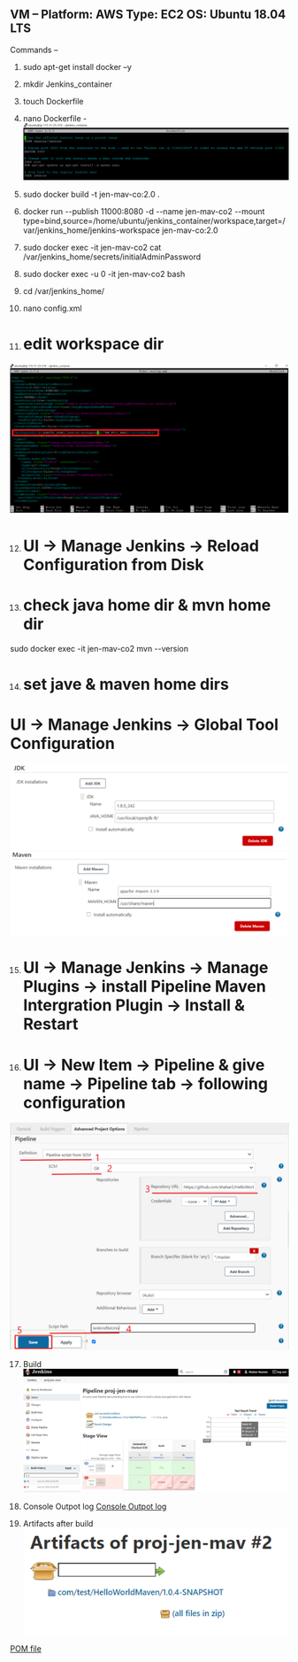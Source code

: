 VM – 
Platform: AWS
Type: EC2
OS: Ubuntu 18.04 LTS
--------------------------------------
Commands –

1.	sudo apt-get install docker –y
2.	mkdir Jenkins_container
3.	touch Dockerfile
4.	nano Dockerfile -
![alt text](https://github.com/shahar5/HelloWorldMaven/blob/master/bakery-ent-chg/Dockerfile.PNG)

5. sudo docker build -t jen-mav-co:2.0 .

6. docker run --publish 11000:8080 -d --name jen-mav-co2 --mount type=bind,source=/home/ubuntu/jenkins_container/workspace,target=/var/jenkins_home/jenkins-workspace jen-mav-co:2.0

7. sudo docker exec -it jen-mav-co2 cat /var/jenkins_home/secrets/initialAdminPassword

8. sudo docker exec -u 0 -it jen-mav-co2 bash

9. cd /var/jenkins_home/

10. nano config.xml

11. # edit workspace dir
![alt text](https://github.com/shahar5/HelloWorldMaven/blob/master/bakery-ent-chg/Workspace%20dir.png)

12. # UI -> Manage Jenkins -> Reload Configuration from Disk

13. # check java home dir & mvn home dir
sudo docker exec -it jen-mav-co2 mvn --version

14. # set jave & maven home dirs
# UI -> Manage Jenkins -> Global Tool Configuration
![alt text](https://github.com/shahar5/HelloWorldMaven/blob/master/bakery-ent-chg/Java%20home%20dir.PNG)
![alt text](https://github.com/shahar5/HelloWorldMaven/blob/master/bakery-ent-chg/Maven%20home%20dir.PNG)

15. # UI -> Manage Jenkins -> Manage Plugins -> install Pipeline Maven Intergration Plugin -> Install & Restart

16. # UI -> New Item -> Pipeline & give name -> Pipeline tab -> following configuration
![alt text](https://github.com/shahar5/HelloWorldMaven/blob/master/bakery-ent-chg/Pipeline%20config.png)

17. Build
![alt text](https://github.com/shahar5/HelloWorldMaven/blob/master/bakery-ent-chg/Success%20build.PNG)

18. Console Outpot log
[Console Outpot log](https://github.com/shahar5/HelloWorldMaven/blob/master/bakery-ent-chg/Console%20Outpot%20log.txt)

19. Artifacts after build
![alt text](https://github.com/shahar5/HelloWorldMaven/blob/master/bakery-ent-chg/Artifacts%20after%20build.PNG)

[POM file](https://github.com/shahar5/HelloWorldMaven/blob/master/bakery-ent-chg/HelloWorldMaven-1.0.4-SNAPSHOT.pom)







